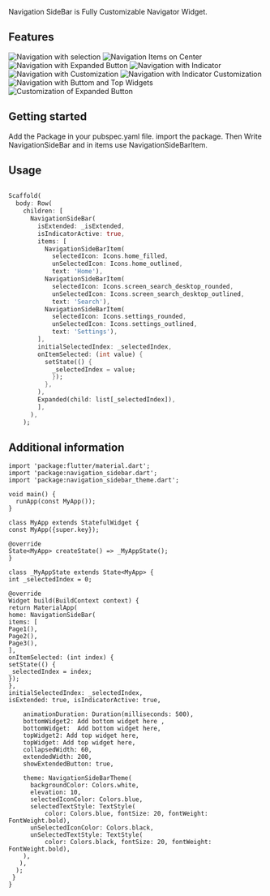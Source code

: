 <!--
This README describes the package. If you publish this package to pub.dev,
this README's contents appear on the landing page for your package.

For information about how to write a good package README, see the guide for
[writing package pages](https://dart.dev/guides/libraries/writing-package-pages).

For general information about developing packages, see the Dart guide for
[creating packages](https://dart.dev/guides/libraries/create-library-packages)
and the Flutter guide for
[developing packages and plugins](https://flutter.dev/developing-packages).
-->

Navigation SideBar is Fully Customizable Navigator Widget.

## Features

![Navigation with selection](https://github.com/Zubi7Zubair/navigation_sidebar/blob/main/assets/videos/video1.gif) ![Navigation Items on Center](https://github.com/Zubi7Zubair/navigation_sidebar/blob/main/assets/videos/video2.gif)
![Navigation with Expanded Button](https://github.com/Zubi7Zubair/navigation_sidebar/blob/main/assets/videos/video3.gif) ![Navigation with Indicator](https://github.com/Zubi7Zubair/navigation_sidebar/blob/main/assets/videos/video4.gif)
![Navigation with Customization](https://github.com/Zubi7Zubair/navigation_sidebar/blob/main/assets/videos/video5.gif) ![Navigation with Indicator Customization](https://github.com/Zubi7Zubair/navigation_sidebar/blob/main/assets/videos/video6.gif)
![Navigation with Buttom and Top Widgets](https://github.com/Zubi7Zubair/navigation_sidebar/blob/main/assets/videos/video7.gif) ![Customization of Expanded Button](https://github.com/Zubi7Zubair/navigation_sidebar/blob/main/assets/videos/video8.gif)


## Getting started

Add the Package in your pubspec.yaml file.
import the package.
Then Write NavigationSideBar and in items use NavigationSideBarItem.

## Usage



```dart

Scaffold(
  body: Row(
    children: [
      NavigationSideBar(
        isExtended: _isExtended,
        isIndicatorActive: true,
        items: [
          NavigationSideBarItem(
            selectedIcon: Icons.home_filled,
            unSelectedIcon: Icons.home_outlined,
            text: 'Home'),
          NavigationSideBarItem(
            selectedIcon: Icons.screen_search_desktop_rounded,
            unSelectedIcon: Icons.screen_search_desktop_outlined,
            text: 'Search'),
          NavigationSideBarItem(
            selectedIcon: Icons.settings_rounded,
            unSelectedIcon: Icons.settings_outlined,
            text: 'Settings'),
        ],
        initialSelectedIndex: _selectedIndex,
        onItemSelected: (int value) {
          setState(() {
            _selectedIndex = value;
            });
          },
        ),
        Expanded(child: list[_selectedIndex]),
        ],
      ),
    );
```

## Additional information

    import 'package:flutter/material.dart';
    import 'package:navigation_sidebar.dart';
    import 'package:navigation_sidebar_theme.dart';

    void main() {
      runApp(const MyApp());
    }

    class MyApp extends StatefulWidget {
    const MyApp({super.key});

    @override
    State<MyApp> createState() => _MyAppState();
    }

    class _MyAppState extends State<MyApp> {
    int _selectedIndex = 0;

    @override
    Widget build(BuildContext context) {
    return MaterialApp(
    home: NavigationSideBar(
    items: [
    Page1(),
    Page2(),
    Page3(),
    ],
    onItemSelected: (int index) {
    setState(() {
    _selectedIndex = index;
    });
    },
    initialSelectedIndex: _selectedIndex,
    isExtended: true, isIndicatorActive: true,

        animationDuration: Duration(milliseconds: 500),
        bottomWidget2: Add bottom widget here ,
        bottomWidget:  Add bottom widget here,
        topWidget2: Add top widget here,
        topWidget: Add top widget here,
        collapsedWidth: 60,
        extendedWidth: 200,
        showExtendedButton: true,

        theme: NavigationSideBarTheme(
          backgroundColor: Colors.white,
          elevation: 10,
          selectedIconColor: Colors.blue,
          selectedTextStyle: TextStyle(
              color: Colors.blue, fontSize: 20, fontWeight: FontWeight.bold),
          unSelectedIconColor: Colors.black,
          unSelectedTextStyle: TextStyle(
              color: Colors.black, fontSize: 20, fontWeight: FontWeight.bold),
        ),
       ),
      );
     }
    }
